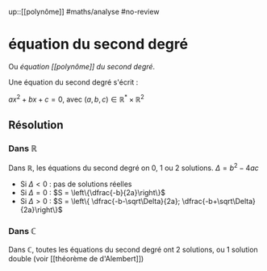 up::[[polynôme]]
#maths/analyse #no-review 
# équation du second degré
Ou _équation [[polynôme]] du second degré_.

Une équation du second degré s'écrit :

$ax^2 + bx + c = 0$, avec  $(a, b, c)\in\mathbb R^*\times\mathbb R^2$

## Résolution
### Dans $\mathbb R$
Dans $\mathbb R$, les équations du second degré on 0, 1 ou 2 solutions.
$\Delta = b^2-4ac$
- Si $\Delta < 0$ : pas de solutions réelles
- Si $\Delta = 0$ : $S = \left\{\dfrac{-b}{2a}\right\}$
- Si $\Delta>0$ : $S = \left\{ \dfrac{-b-\sqrt\Delta}{2a}; \dfrac{-b+\sqrt\Delta}{2a}\right\}$


### Dans $\mathbb C$
Dans $\mathbb C$, toutes les équations du second degré ont 2 solutions, ou 1 solution double (voir [[théorème de d'Alembert]])
